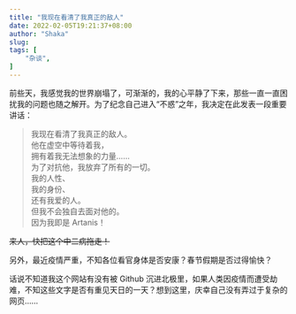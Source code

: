 ```yaml
---
title: "我现在看清了我真正的敌人"
date: 2022-02-05T19:21:37+08:00
author: "Shaka"
slug: 
tags: [
    "杂谈",
]
---
```


前些天，我感觉我的世界崩塌了，可渐渐的，我的心平静了下来，那些一直一直困扰我的问题也随之解开。为了纪念自己进入“不惑”之年，我决定在此发表一段重要讲话：

> 我现在看清了我真正的敌人。  
他在虚空中等待着我，  
拥有着我无法想象的力量……  
为了对抗他，我放弃了所有的一切。  
我的人性、  
我的身份、  
还有我爱的人。  
但我不会独自去面对他的。  
因为我即是 Artanis！

~~来人，快把这个中二病拖走！~~

另外，最近疫情严重，不知各位看官身体是否安康？春节假期是否过得愉快？

话说不知道我这个网站有没有被 Github 沉进北极里，如果人类因疫情而遭受劫难，不知这些文字是否有重见天日的一天？想到这里，庆幸自己没有弄过于复杂的网页……